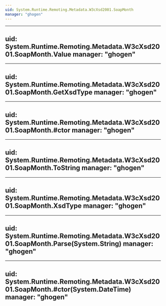 ```yaml
---
uid: System.Runtime.Remoting.Metadata.W3cXsd2001.SoapMonth
manager: "ghogen"
---
```


---
uid: System.Runtime.Remoting.Metadata.W3cXsd2001.SoapMonth.Value
manager: "ghogen"
---

---
uid: System.Runtime.Remoting.Metadata.W3cXsd2001.SoapMonth.GetXsdType
manager: "ghogen"
---

---
uid: System.Runtime.Remoting.Metadata.W3cXsd2001.SoapMonth.#ctor
manager: "ghogen"
---

---
uid: System.Runtime.Remoting.Metadata.W3cXsd2001.SoapMonth.ToString
manager: "ghogen"
---

---
uid: System.Runtime.Remoting.Metadata.W3cXsd2001.SoapMonth.XsdType
manager: "ghogen"
---

---
uid: System.Runtime.Remoting.Metadata.W3cXsd2001.SoapMonth.Parse(System.String)
manager: "ghogen"
---

---
uid: System.Runtime.Remoting.Metadata.W3cXsd2001.SoapMonth.#ctor(System.DateTime)
manager: "ghogen"
---
